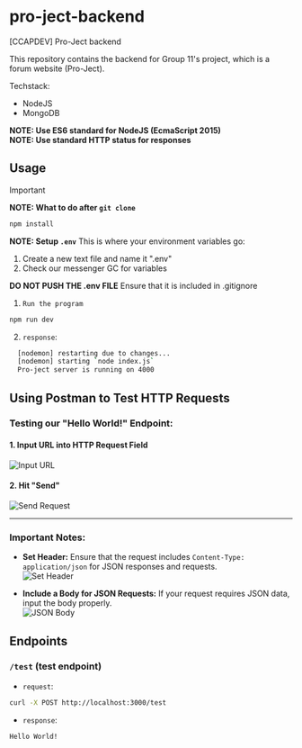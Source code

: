 # pro-ject-backend

[CCAPDEV] Pro-Ject backend

This repository contains the backend for Group 11's project, which is a forum website (Pro-Ject).

Techstack:

- NodeJS
- MongoDB

**NOTE: Use ES6 standard for NodeJS (EcmaScript 2015)**  
**NOTE: Use standard HTTP status for responses**

## **Usage**

> [!IMPORTANT]
> **NOTE: What to do after `git clone`**
>
> ```bash
> npm install
> ```
>
> **NOTE: Setup `.env`**
> This is where your environment variables go:
>
> 1. Create a new text file and name it ".env"
> 2. Check our messenger GC for variables
>
> **DO NOT PUSH THE .env FILE**
> Ensure that it is included in .gitignore

1. `Run the program`

```bash
npm run dev
```

2. `response`:

```bash
  [nodemon] restarting due to changes...
  [nodemon] starting `node index.js`
  Pro-ject server is running on 4000
```

## Using Postman to Test HTTP Requests

### Testing our "Hello World!" Endpoint:

#### 1. Input URL into HTTP Request Field

![Input URL](https://github.com/user-attachments/assets/e2597005-5ebd-42d6-9abf-702bf16a54e7)

#### 2. Hit "Send"

![Send Request](https://github.com/user-attachments/assets/cad56ac4-9e47-4c73-802d-49a9389d3fa3)

---

### Important Notes:

- **Set Header:** Ensure that the request includes `Content-Type: application/json` for JSON responses and requests.  
  ![Set Header](https://github.com/user-attachments/assets/4e1c03f3-8364-42b5-92d0-fde6e02ffcc3)

- **Include a Body for JSON Requests:** If your request requires JSON data, input the body properly.  
  ![JSON Body](https://github.com/user-attachments/assets/8131ebec-fc28-4bc1-bef3-38647866bd00)

## **Endpoints**

### `/test` (test endpoint)

- `request`:

```bash
curl -X POST http://localhost:3000/test
```

- `response`:

```bash
Hello World!
```
